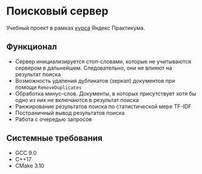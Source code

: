 # Поисковый сервер
Учебный проект в рамках [курса](https://practicum.yandex.ru/cpp/?from=catalog) Яндекс Практикума.

## Функционал
* Сервер инициализируется стоп-словами, которые не учитываются сервером в дальнейшем. Следовательно, они не влияют на результат поиска
* Возможность удаления дубликатов (зеркал) документов при помощи `RemoveDuplicates`
* Обработка минус-слов. Документы, в которых присутствует хотя бы одно из них не включаются в результат поиска
* Ранжирование результатов поиска по статистической мере TF-IDF
* Постраничный вывод результатов поиска
* Работа с очередью запросов

## Системные требования
* GCC 9.0
* C++17
* СMake 3.10
